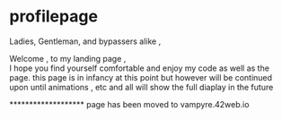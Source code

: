 # profilepage


Ladies, Gentleman, and bypassers alike ,


Welcome ,  to my landing page ,   
 I hope you  find yourself comfortable and enjoy my code as well as the page. 
this page is in infancy at this point but however will be continued upon until animations , etc and all will show the full diaplay in the future

******************* page has been moved to vampyre.42web.io 

